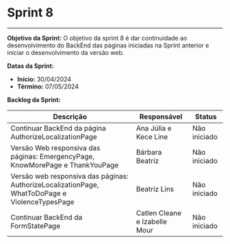 # **Sprint 8**
<hr style="border: 0; height: 1px; background-color: #000000;">

**Objetivo da Sprint:**
O objetivo da sprint 8 é dar continuidade ao desenvolvimento do BackEnd das páginas iniciadas na Sprint anterior e iniciar o desenvolvimento da versão web. 

**Datas da Sprint:**

- **Início:** 30/04/2024
- **Término:** 07/05/2024

**Backlog da Sprint:**

| Descrição | Responsável | Status |
|------------|-------------|-----------------------|
| Continuar BackEnd da página AuthorizeLocalizationPage| Ana Júlia e Kece Line | Não iniciado |
|  Versão Web responsiva das páginas: EmergencyPage, KnowMorePage e ThankYouPage | Bárbara Beatriz | Não iniciado |
| Versão web responsiva das páginas: AuthorizeLocalizationPage, WhatToDoPage e ViolenceTypesPage | Beatriz Lins | Não iniciado |
| Continuar BackEnd da FormStatePage | Catlen Cleane e Izabelle Mour| Não iniciado |

